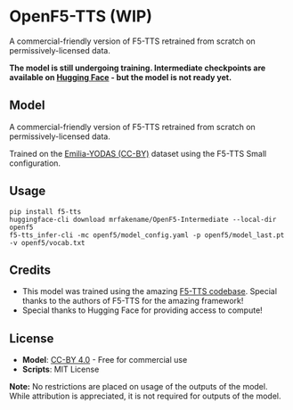 # OpenF5-TTS (WIP)

A commercial-friendly version of F5-TTS retrained from scratch on permissively-licensed data.

**The model is still undergoing training. Intermediate checkpoints are available on [Hugging Face](https://huggingface.co/mrfakename/OpenF5-Intermediate) - but the model is not ready yet.**

## Model

A commercial-friendly version of F5-TTS retrained from scratch on permissively-licensed data.

Trained on the [Emilia-YODAS (CC-BY)](https://huggingface.co/datasets/amphion/Emilia-Dataset) dataset using the F5-TTS Small configuration.

## Usage

```
pip install f5-tts
huggingface-cli download mrfakename/OpenF5-Intermediate --local-dir openf5
f5-tts_infer-cli -mc openf5/model_config.yaml -p openf5/model_last.pt  -v openf5/vocab.txt
```

## Credits

* This model was trained using the amazing [F5-TTS codebase](https://github.com/SWivid/F5-TTS). Special thanks to the authors of F5-TTS for the amazing framework!
* Special thanks to Hugging Face for providing access to compute!

## License


- **Model**: [CC-BY 4.0](https://creativecommons.org/licenses/by/4.0/) - Free for commercial use
- **Scripts**: MIT License

**Note:** No restrictions are placed on usage of the outputs of the model. While attribution is appreciated, it is not required for outputs of the model.
